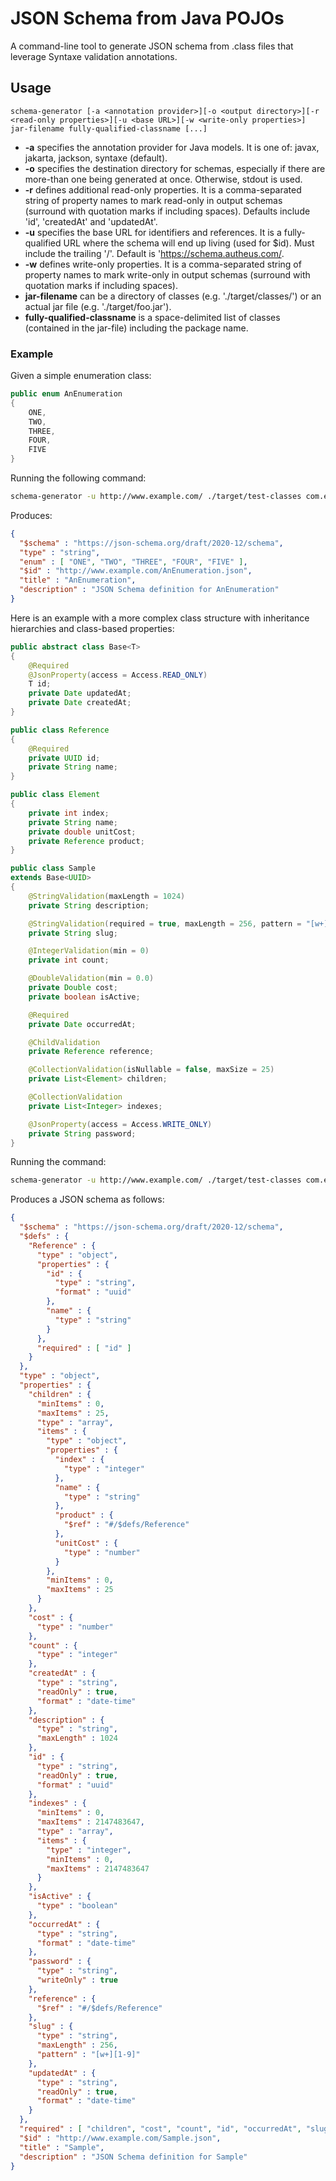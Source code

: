 # JSON Schema from Java POJOs

A command-line tool to generate JSON schema from .class files that leverage Syntaxe validation annotations.

## Usage
```
schema-generator [-a <annotation provider>][-o <output directory>][-r <read-only properties>][-u <base URL>][-w <write-only properties>] jar-filename fully-qualified-classname [...]
```

* __-a__ specifies the annotation provider for Java models. It is one of: javax, jakarta, jackson, syntaxe (default).
* __-o__ specifies the destination directory for schemas, especially if there are more-than one being generated at once. Otherwise, stdout is used.
* __-r__ defines additional read-only properties. It is a comma-separated string of property names to mark read-only in output schemas (surround with quotation marks if including spaces). Defaults include 'id', 'createdAt' and 'updatedAt'.
* __-u__ specifies the base URL for identifiers and references. It is a fully-qualified URL where the schema will end up living (used for $id). Must include the trailing '/'. Default is 'https://schema.autheus.com/.
* __-w__ defines write-only properties. It is a comma-separated string of property names to mark write-only in output schemas (surround with quotation marks if including spaces).
* __jar-filename__ can be a directory of classes (e.g. './target/classes/') or an actual jar file (e.g. './target/foo.jar').
* __fully-qualified-classname__ is a space-delimited list of classes (contained in the jar-file) including the package name.

### Example
Given a simple enumeration class:

``` java
public enum AnEnumeration
{
	ONE,
	TWO,
	THREE,
	FOUR,
	FIVE
}
```
Running the following command:

``` bash
schema-generator -u http://www.example.com/ ./target/test-classes com.example.AnEnumeration
```

Produces:

``` json
{
  "$schema" : "https://json-schema.org/draft/2020-12/schema",
  "type" : "string",
  "enum" : [ "ONE", "TWO", "THREE", "FOUR", "FIVE" ],
  "$id" : "http://www.example.com/AnEnumeration.json",
  "title" : "AnEnumeration",
  "description" : "JSON Schema definition for AnEnumeration"
}
```

Here is an example with a more complex class structure with inheritance hierarchies and class-based properties:

``` java
public abstract class Base<T>
{
	@Required
	@JsonProperty(access = Access.READ_ONLY)
	T id;
	private Date updatedAt;
	private Date createdAt;
}

public class Reference
{
	@Required
	private UUID id;
	private String name;
}

public class Element
{
	private int index;
	private String name;
	private double unitCost;
	private Reference product;
}

public class Sample
extends Base<UUID>
{
	@StringValidation(maxLength = 1024)
	private String description;

	@StringValidation(required = true, maxLength = 256, pattern = "[w+][1-9]")
	private String slug;

	@IntegerValidation(min = 0)
	private int count;

	@DoubleValidation(min = 0.0)
	private Double cost;
	private boolean isActive;

	@Required
	private Date occurredAt;

	@ChildValidation
	private Reference reference;

	@CollectionValidation(isNullable = false, maxSize = 25)
	private List<Element> children;

	@CollectionValidation
	private List<Integer> indexes;

	@JsonProperty(access = Access.WRITE_ONLY)
	private String password;
}
```
Running the command:

``` bash
schema-generator -u http://www.example.com/ ./target/test-classes com.example.Sample
```

Produces a JSON schema as follows:

``` json
{
  "$schema" : "https://json-schema.org/draft/2020-12/schema",
  "$defs" : {
    "Reference" : {
      "type" : "object",
      "properties" : {
        "id" : {
          "type" : "string",
          "format" : "uuid"
        },
        "name" : {
          "type" : "string"
        }
      },
      "required" : [ "id" ]
    }
  },
  "type" : "object",
  "properties" : {
    "children" : {
      "minItems" : 0,
      "maxItems" : 25,
      "type" : "array",
      "items" : {
        "type" : "object",
        "properties" : {
          "index" : {
            "type" : "integer"
          },
          "name" : {
            "type" : "string"
          },
          "product" : {
            "$ref" : "#/$defs/Reference"
          },
          "unitCost" : {
            "type" : "number"
          }
        },
        "minItems" : 0,
        "maxItems" : 25
      }
    },
    "cost" : {
      "type" : "number"
    },
    "count" : {
      "type" : "integer"
    },
    "createdAt" : {
      "type" : "string",
      "readOnly" : true,
      "format" : "date-time"
    },
    "description" : {
      "type" : "string",
      "maxLength" : 1024
    },
    "id" : {
      "type" : "string",
      "readOnly" : true,
      "format" : "uuid"
    },
    "indexes" : {
      "minItems" : 0,
      "maxItems" : 2147483647,
      "type" : "array",
      "items" : {
        "type" : "integer",
        "minItems" : 0,
        "maxItems" : 2147483647
      }
    },
    "isActive" : {
      "type" : "boolean"
    },
    "occurredAt" : {
      "type" : "string",
      "format" : "date-time"
    },
    "password" : {
      "type" : "string",
      "writeOnly" : true
    },
    "reference" : {
      "$ref" : "#/$defs/Reference"
    },
    "slug" : {
      "type" : "string",
      "maxLength" : 256,
      "pattern" : "[w+][1-9]"
    },
    "updatedAt" : {
      "type" : "string",
      "readOnly" : true,
      "format" : "date-time"
    }
  },
  "required" : [ "children", "cost", "count", "id", "occurredAt", "slug" ],
  "$id" : "http://www.example.com/Sample.json",
  "title" : "Sample",
  "description" : "JSON Schema definition for Sample"
}
```
